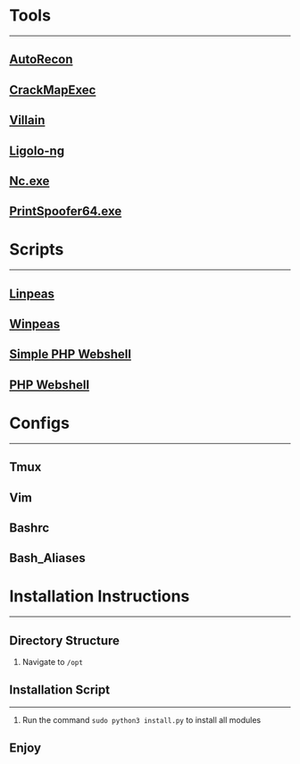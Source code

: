 # Tools
---
## [AutoRecon](https://github.com/Tib3rius/AutoRecon)

## [CrackMapExec](https://github.com/byt3bl33d3r/CrackMapExec)

## [Villain](https://github.com/t3l3machus/Villain)

## [Ligolo-ng](https://github.com/nicocha30/ligolo-ng)

## [Nc.exe]()

## [PrintSpoofer64.exe](https://github.com/itm4n/PrintSpoofer/releases/download/v1.0/PrintSpoofer64.exe)


# Scripts
---
## [Linpeas](https://github.com/carlospolop/PEASS-ng/tree/master/linPEAS)
## [Winpeas](https://github.com/carlospolop/PEASS-ng/tree/master/winPEAS)

## [Simple PHP Webshell](https://gist.github.com/joswr1ght/22f40787de19d80d110b37fb79ac3985)
## [PHP Webshell](https://github.com/WhiteWinterWolf/wwwolf-php-webshell)

# Configs
---
## Tmux
## Vim 

## Bashrc

## Bash_Aliases


# Installation Instructions
---
## Directory Structure
1) Navigate to `/opt`

## Installation Script
---
1) Run the command `sudo python3 install.py` to install all modules

## Enjoy

